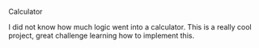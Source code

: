 Calculator

I did not know how much logic went into a calculator. This is a really cool project, great challenge learning how to implement this.

